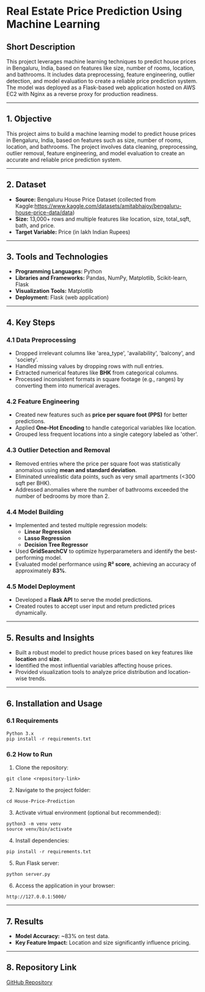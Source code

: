 # Real Estate Price Prediction Using Machine Learning

## Short Description
This project leverages machine learning techniques to predict house prices in Bengaluru, India, based on features like size, number of rooms, location, and bathrooms. It includes data preprocessing, feature engineering, outlier detection, and model evaluation to create a reliable price prediction system. The model was deployed as a Flask-based web application hosted on AWS EC2 with Nginx as a reverse proxy for production readiness.

---

## 1. Objective
This project aims to build a machine learning model to predict house prices in Bengaluru, India, based on features such as size, number of rooms, location, and bathrooms. The project involves data cleaning, preprocessing, outlier removal, feature engineering, and model evaluation to create an accurate and reliable price prediction system.

---

## 2. Dataset
- **Source:** Bengaluru House Price Dataset (collected from Kaggle:https://www.kaggle.com/datasets/amitabhajoy/bengaluru-house-price-data/data)
- **Size:** 13,000+ rows and multiple features like location, size, total_sqft, bath, and price.
- **Target Variable:** Price (in lakh Indian Rupees)

---

## 3. Tools and Technologies
- **Programming Languages:** Python
- **Libraries and Frameworks:** Pandas, NumPy, Matplotlib, Scikit-learn, Flask
- **Visualization Tools:** Matplotlib
- **Deployment:** Flask (web application)

---

## 4. Key Steps
### 4.1 Data Preprocessing
- Dropped irrelevant columns like 'area_type', 'availability', 'balcony', and 'society'.
- Handled missing values by dropping rows with null entries.
- Extracted numerical features like **BHK** from categorical columns.
- Processed inconsistent formats in square footage (e.g., ranges) by converting them into numerical averages.

### 4.2 Feature Engineering
- Created new features such as **price per square foot (PPS)** for better predictions.
- Applied **One-Hot Encoding** to handle categorical variables like location.
- Grouped less frequent locations into a single category labeled as 'other'.

### 4.3 Outlier Detection and Removal
- Removed entries where the price per square foot was statistically anomalous using **mean and standard deviation**.
- Eliminated unrealistic data points, such as very small apartments (<300 sqft per BHK).
- Addressed anomalies where the number of bathrooms exceeded the number of bedrooms by more than 2.

### 4.4 Model Building
- Implemented and tested multiple regression models:
  - **Linear Regression**
  - **Lasso Regression**
  - **Decision Tree Regressor**
- Used **GridSearchCV** to optimize hyperparameters and identify the best-performing model.
- Evaluated model performance using **R² score**, achieving an accuracy of approximately **83%**.

### 4.5 Model Deployment
- Developed a **Flask API** to serve the model predictions.
- Created routes to accept user input and return predicted prices dynamically.

---

## 5. Results and Insights
- Built a robust model to predict house prices based on key features like **location** and **size**.
- Identified the most influential variables affecting house prices.
- Provided visualization tools to analyze price distribution and location-wise trends.

---

## 6. Installation and Usage
### 6.1 Requirements
```
Python 3.x
pip install -r requirements.txt
```
### 6.2 How to Run
1. Clone the repository:
```
git clone <repository-link>
```
2. Navigate to the project folder:
```
cd House-Price-Prediction
```
3. Activate virtual environment (optional but recommended):
```
python3 -m venv venv
source venv/bin/activate
```
4. Install dependencies:
```
pip install -r requirements.txt
```
5. Run Flask server:
```
python server.py
```
6. Access the application in your browser:
```
http://127.0.0.1:5000/
```

---

## 7. Results
- **Model Accuracy:** ~83% on test data.
- **Key Feature Impact:** Location and size significantly influence pricing.

---

## 8. Repository Link
[GitHub Repository](<link-to-repository>)
  


